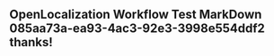 <properties
ms.topic="hero-topic"
ms.test1="hero-topic"
ms.test2="test"/>

## OpenLocalization Workflow Test MarkDown 085aa73a-ea93-4ac3-92e3-3998e554ddf2 thanks!
